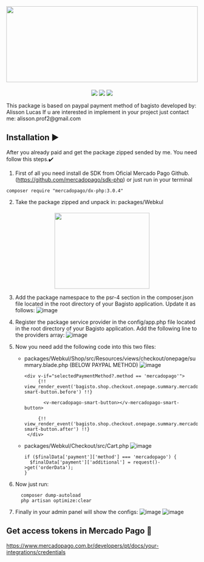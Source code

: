 <img width="100%" height="200" src="https://github.com/alisson-l/MercadoPagoBagisto/assets/65234789/fd56ca46-6384-4b7e-82bf-826850d1ea90" />
<p align="center" style="margin-top: 20px;">
<img loading="lazy" src="http://img.shields.io/static/v1?label=BAGISTO%20VERSION&message=2.0.0&color=WHITE&style=for-the-badge"/>
  <img loading="lazy" src="http://img.shields.io/static/v1?label=LAST%20UPDATE&message=2024-03-20&color=GREEN&style=for-the-badge"/>
   <img loading="lazy" src="http://img.shields.io/static/v1?label=CONTACT-ME&message=alisson.prof2@gmail.com&color=GREEN&style=for-the-badge"/>
</p>

<p>
  This package is based on paypal payment method of bagisto developed by: Alisson Lucas
  If u are interested in implement in your project just contact me: alisson.prof2@gmail.com
</p>

## Installation :arrow_forward:

After you already paid and get the package zipped sended by me. You need follow this steps.✔️

 1. First of all you need install de SDK from Oficial Mercado Pago Github. (https://github.com/mercadopago/sdk-php) or just run in your terminal
  
  ```
  composer require "mercadopago/dx-php:3.0.4"
  ```

 2. Take the package zipped and unpack in: packages/Webkul <br>
<p align="center" style="margin-top: 20px;">
    <img width="250" height="200" src="https://github.com/alisson-l/MercadoPagoBagisto/assets/65234789/4b8ebca6-60b7-4144-bfe8-fa239ac63696" />
</p>


 3. Add the package namespace to the psr-4 section in the composer.json file located in the root directory of your Bagisto application. Update it as follows:
  ![image](https://github.com/alisson-l/MercadoPagoBagisto/assets/65234789/bc26d002-6e6d-4746-8fe5-5b424816d81c)

 4. Register the package service provider in the config/app.php file located in the root directory of your Bagisto application. Add the following line to the providers array:
![image](https://github.com/alisson-l/MercadoPagoBagisto/assets/65234789/c517f434-99f7-46fa-8a5c-9c0084f48529)

5. Now you need add the following code into this two files:
   - packages/Webkul/Shop/src/Resources/views/checkout/onepage/summary.blade.php (BELOW PAYPAL METHOD)
     ![image](https://github.com/alisson-l/MercadoPagoBagisto/assets/65234789/9fe70aea-2342-4b92-bd3f-70ca351a991d)

     ```
     <div v-if="selectedPaymentMethod?.method == 'mercadopago'">
          {!! view_render_event('bagisto.shop.checkout.onepage.summary.mercadopago-smart-button.before') !!}

            <v-mercadopago-smart-button></v-mercadopago-smart-button>

          {!! view_render_event('bagisto.shop.checkout.onepage.summary.mercadopago-smart-button.after') !!}
      </div>
     ```
   - packages/Webkul/Checkout/src/Cart.php
     ![image](https://github.com/alisson-l/MercadoPagoBagisto/assets/65234789/c3ac078c-e430-4994-9c1b-8849600f1028)
      ```
      if ($finalData['payment']['method'] === 'mercadopago') {
        $finalData['payment']['additional'] = request()->get('orderData');
      }
     ```
 6. Now just run:
    ```
      composer dump-autoload
      php artisan optimize:clear
    ```  
 7. Finally in your admin panel will show the configs:
    ![image](https://github.com/alisson-l/MercadoPagoBagisto/assets/65234789/e8b54c00-83ab-407a-9ef3-4d71c615357e)
    ![image](https://github.com/alisson-l/MercadoPagoBagisto/assets/65234789/a6691d85-2990-40b7-9431-1196f4711512)


## Get access tokens in Mercado Pago 🔑

https://www.mercadopago.com.br/developers/pt/docs/your-integrations/credentials

   



